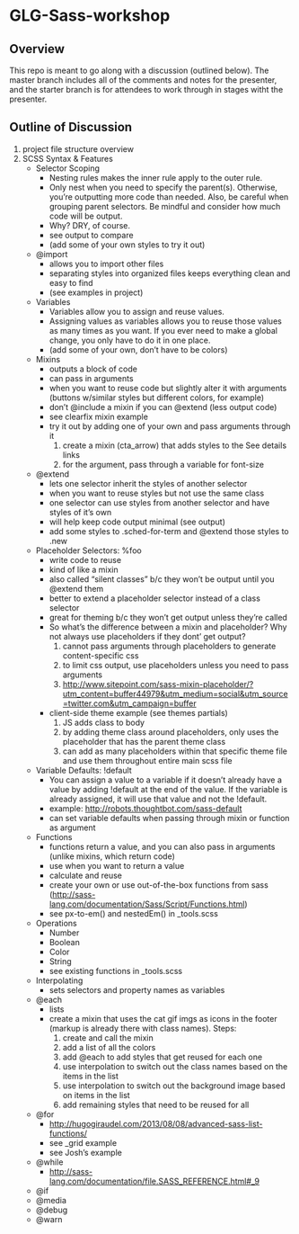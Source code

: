 # GLG-Sass-workshop #

## Overview ##

This repo is meant to go along with a discussion (outlined below). The master branch includes all of the comments and notes for the presenter, and the starter branch is for attendees to work through in stages witht the presenter.

## Outline of Discussion ##

1. project file structure overview
2. SCSS Syntax & Features
	- Selector Scoping
		* Nesting rules makes the inner rule apply to the outer rule.
		* Only nest when you need to specify the parent(s). Otherwise, you’re outputting more code than needed. Also, be careful when grouping parent selectors. Be mindful and consider how much code will be output.
		* Why? DRY, of course.
		* see output to compare
		* (add some of your own styles to try it out)
	- @import
		* allows you to import other files
		* separating styles into organized files keeps everything clean and easy to find
		* (see examples in project)
	- Variables
		* Variables allow you to assign and reuse values.
		* Assigning values as variables allows you to reuse those values as many times as you want. If you ever need to make a global change, you only have to do it in one place.
		* (add some of your own, don’t have to be colors)
	- Mixins
		* outputs a block of code
		* can pass in arguments
		* when you want to reuse code but slightly alter it with arguments (buttons w/similar styles but different colors, for example)
		* don’t @include a mixin if you can @extend (less output code)
		* see clearfix mixin example
		* try it out by adding one of your own and pass arguments through it
			1. create a mixin (cta_arrow) that adds styles to the See details links
			2. for the argument, pass through a variable for font-size
	- @extend
		* lets one selector inherit the styles of another selector
		* when you want to reuse styles but not use the same class
		* one selector can use styles from another selector and have styles of it’s own
		* will help keep code output minimal (see output)
		* add some styles to .sched-for-term and @extend those styles to .new
	- Placeholder Selectors: %foo
		* write code to reuse
		* kind of like a mixin
		* also called “silent classes” b/c they won’t be output until you @extend them
		* better to extend a placeholder selector instead of a class selector
		* great for theming b/c they won’t get output unless they’re called
		* So what’s the difference between a mixin and placeholder? Why not always use placeholders if they dont’ get output?
			1. cannot pass arguments through placeholders to generate content-specific css
			2. to limit css output, use placeholders unless you need to pass arguments
			3. http://www.sitepoint.com/sass-mixin-placeholder/?utm_content=buffer44979&utm_medium=social&utm_source=twitter.com&utm_campaign=buffer
		* client-side theme example (see themes partials)
			1. JS adds class to body
			2. by adding theme class around placeholders, only uses the placeholder that has the parent theme class
			3. can add as many placeholders within that specific theme file and use them throughout entire main scss file
	- Variable Defaults: !default
		* You can assign a value to a variable if it doesn’t already have a value by adding !default at the end of the value. If the variable is already assigned, it will use that value and not the !default.
		* example: http://robots.thoughtbot.com/sass-default
		* can set variable defaults when passing through mixin or function as argument
	- Functions
		* functions return a value, and you can also pass in arguments (unlike mixins, which return code)
		* use when you want to return a value
		* calculate and reuse
		* create your own or use out-of-the-box functions from sass (http://sass-lang.com/documentation/Sass/Script/Functions.html)
		* see px-to-em() and nestedEm() in _tools.scss
	- Operations
		* Number
		* Boolean
		* Color
		* String
		* see existing functions in _tools.scss
	- Interpolating
		* sets selectors and property names as variables
	- @each
		* lists
		* create a mixin that uses the cat gif imgs as icons in the footer (markup is already there with class names). Steps:
			1. create and call the mixin
			2. add a list of all the colors
			3. add @each to add styles that get reused for each one
			4. use interpolation to switch out the class names based on the items in the list
			5. use interpolation to switch out the background image based on items in the list
			6. add remaining styles that need to be reused for all
	- @for
		* http://hugogiraudel.com/2013/08/08/advanced-sass-list-functions/
		* see _grid example
		* see Josh’s example
	- @while
		* http://sass-lang.com/documentation/file.SASS_REFERENCE.html#_9
	- @if
	- @media
	- @debug
	- @warn
